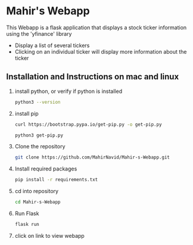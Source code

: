# Mahir's Webapp

This Webapp is a flask application that displays a stock ticker information using the 'yfinance' library
- Display a list of several tickers
- Clicking on an individual ticker will display more information about the ticker

## Installation and Instructions on mac and linux
1. install python, or verify if python is installed
   ```bash
   python3 --version
   ```
2. install pip
   ```bash
   curl https://bootstrap.pypa.io/get-pip.py -o get-pip.py
   ```
   ```bash
   python3 get-pip.py
   ```
3. Clone the repository
   ```bash
   git clone https://github.com/MahirNavid/Mahir-s-Webapp.git
   ```
4. Install required packages
   ```bash
   pip install -r requirements.txt
   ```
5. cd into repository
   ```bash
   cd Mahir-s-Webapp
   ```
6. Run Flask
   ```bash
   flask run
   ```
7. click on link to view webapp
   
